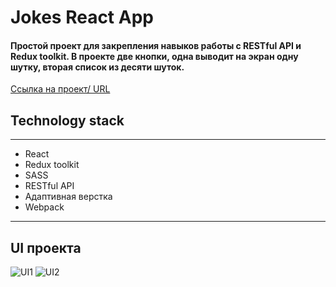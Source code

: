 # Jokes React App
#### Простой проект для закрепления навыков работы с RESTful API и Redux toolkit. В проекте две кнопки, одна выводит на экран одну шутку, вторая список из десяти шуток.
[Ссылка на проект/ URL](https://lowerrider.github.io/Jokes/)

## Technology stack
____

+ React
+ Redux toolkit
+ SASS
+ RESTful API
+ Адаптивная верстка
+ Webpack
____
## UI проекта 

![UI1](https://sun9-34.userapi.com/impg/_3NBfokZtu6-qZTpN4Ks3dN47P7nr-9RgmespA/d6ZrzHueYFc.jpg?size=2560x1306&quality=96&sign=d8484022f425a18ccc2957d8f1193405&type=album)
![UI2](https://sun9-78.userapi.com/impg/wFoL0nv3oe6pDyQvmJhuJN2b3SNt4eL-O7fNDQ/IpnUM-vPn6g.jpg?size=2560x1309&quality=96&sign=2c6c5aca6e6a99c033695527bf077356&type=album)
